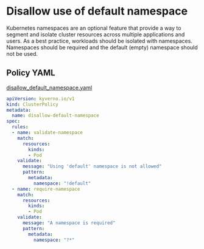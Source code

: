# Disallow use of default namespace

Kubernetes namespaces are an optional feature that provide a way to segment and isolate cluster resources across multiple applications and users. As a best practice, workloads should be isolated with namespaces. Namespaces should be required and the default (empty) namespace should not be used.

## Policy YAML 

[disallow_default_namespace.yaml](best_practices/disallow_default_namespace.yaml) 

````yaml
apiVersion: kyverno.io/v1
kind: ClusterPolicy
metadata:
  name: disallow-default-namespace
spec:
  rules:
  - name: validate-namespace
    match:
      resources:
        kinds:
        - Pod
    validate:
      message: "Using 'default' namespace is not allowed"
      pattern:
        metadata:
          namespace: "!default"
  - name: require-namespace
    match:
      resources:
        kinds:
        - Pod
    validate:
      message: "A namespace is required"
      pattern:
        metadata:
          namespace: "?*"
````
